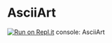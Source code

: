 # AsciiArt
[![Run on Repl.it](https://repl.it/badge/github/exercicios-aulas-programacao-c-sharp/AsciiArt)](https://repl.it/github/exercicios-aulas-programacao-c-sharp/AsciiArt)
console: AsciiArt
